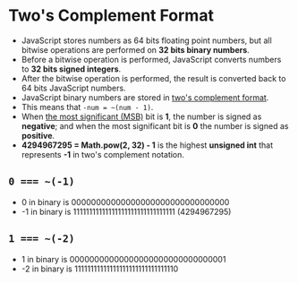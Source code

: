 # Two's Complement Format

- JavaScript stores numbers as 64 bits floating point numbers, but all bitwise operations are performed on **32 bits binary numbers**.
- Before a bitwise operation is performed, JavaScript converts numbers to **32 bits signed integers**.
- After the bitwise operation is performed, the result is converted back to 64 bits JavaScript numbers.
- JavaScript binary numbers are stored in [two's complement format](https://en.wikipedia.org/wiki/Two%27s_complement). 
- This means that `-num = ~(num - 1)`.
- When [the most significant (MSB)](https://en.wikipedia.org/wiki/Most_significant_bit) bit is **1**, the number is signed as **negative**; and when the most significant bit is **0** the number is signed as **positive**.
- **4294967295 = Math.pow(2, 32) - 1** is the highest **unsigned int** that represents **-1** in two's complement notation.

## `0 === ~(-1)`
* 0   in binary is 00000000000000000000000000000000
* -1 in binary is 11111111111111111111111111111111 (4294967295)

## `1 === ~(-2)`
* 1 in binary is 00000000000000000000000000000001
* -2 in binary is 11111111111111111111111111111110